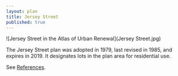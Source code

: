 ```yaml
---
layout: plan
title: Jersey Street
published: true
---
```


![Jersey Street in the Atlas of Urban Renewal](Jersey Street.jpg)

The Jersey Street plan was adopted in 1979, last revised in 1985, and expires in 2019. It designates lots in the plan area for residential use.

See [References](http://www.urbanreviewer.org/#page=references.html).
